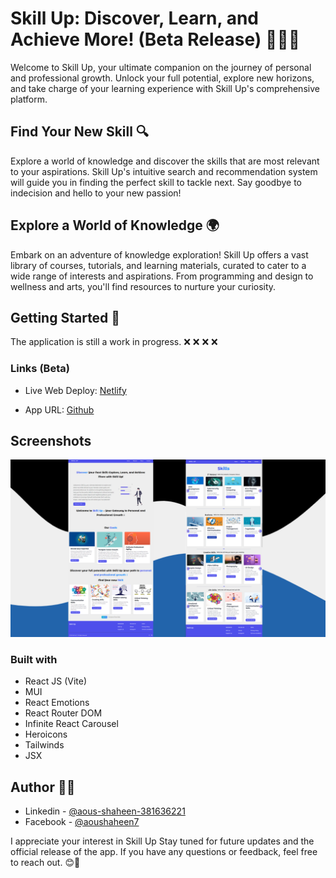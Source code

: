 # Skill Up: Discover, Learn, and Achieve More! (Beta Release) 🌟🌟🌟

Welcome to Skill Up, your ultimate companion on the journey of personal and professional growth. Unlock your full potential, explore new horizons, and take charge of your learning experience with Skill Up's comprehensive platform.

## Find Your New Skill 🔍
Explore a world of knowledge and discover the skills that are most relevant to your aspirations. Skill Up's intuitive search and recommendation system will guide you in finding the perfect skill to tackle next. Say goodbye to indecision and hello to your new passion!

## Explore a World of Knowledge 🌍
Embark on an adventure of knowledge exploration! Skill Up offers a vast library of courses, tutorials, and learning materials, curated to cater to a wide range of interests and aspirations. From programming and design to wellness and arts, you'll find resources to nurture your curiosity.

## Getting Started 🚀
The application is still a work in progress. ❌ ❌ ❌ ❌

### Links (Beta)

- Live Web Deploy: [Netlify](https://skill-up-web-beta.netlify.app)

- App URL: [Github](https://github.com/shaheen7a/SkillUp--Cross-Platform-Application-v1.0)

## Screenshots
![Skill-Up](./web-view/web-view.png)

### Built with
- React JS (Vite)
- MUI
- React Emotions
- React Router DOM
- Infinite React Carousel
- Heroicons
- Tailwinds
- JSX


## Author 👩‍💻
- Linkedin - [@aous-shaheen-381636221](https://www.linkedin.com/in/shaheen2001/)
- Facebook - [@aoushaheen7](https://www.facebook.com/shaheen72001/)


I appreciate your interest in Skill Up Stay tuned for future updates and the official release of the app. If you have any questions or feedback, feel free to reach out. 😊🚀

